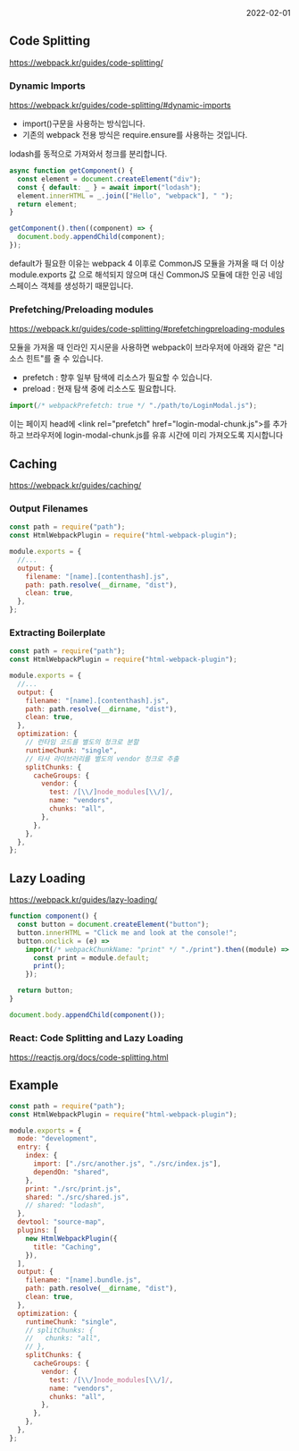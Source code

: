 <p style="text-align: right">2022-02-01</p>

## Code Splitting

https://webpack.kr/guides/code-splitting/

### Dynamic Imports

https://webpack.kr/guides/code-splitting/#dynamic-imports

- import()구문을 사용하는 방식입니다.
- 기존의 webpack 전용 방식은 require.ensure를 사용하는 것입니다.

lodash를 동적으로 가져와서 청크를 분리합니다.

```js
async function getComponent() {
  const element = document.createElement("div");
  const { default: _ } = await import("lodash");
  element.innerHTML = _.join(["Hello", "webpack"], " ");
  return element;
}

getComponent().then((component) => {
  document.body.appendChild(component);
});
```

default가 필요한 이유는 webpack 4 이후로 CommonJS 모듈을 가져올 때 더 이상 module.exports 값 으로 해석되지 않으며 대신 CommonJS 모듈에 대한 인공 네임 스페이스 객체를 생성하기 때문입니다.

### Prefetching/Preloading modules

https://webpack.kr/guides/code-splitting/#prefetchingpreloading-modules

모듈을 가져올 때 인라인 지시문을 사용하면 webpack이 브라우저에 아래와 같은 "리소스 힌트"를 줄 수 있습니다.

- prefetch : 향후 일부 탐색에 리소스가 필요할 수 있습니다.
- preload : 현재 탐색 중에 리소스도 필요합니다.

```js
import(/* webpackPrefetch: true */ "./path/to/LoginModal.js");
```

이는 페이지 head에 \<link rel="prefetch" href="login-modal-chunk.js">를 추가하고 브라우저에 login-modal-chunk.js를 유휴 시간에 미리 가져오도록 지시합니다

## Caching

https://webpack.kr/guides/caching/

### Output Filenames

```js
const path = require("path");
const HtmlWebpackPlugin = require("html-webpack-plugin");

module.exports = {
  //...
  output: {
    filename: "[name].[contenthash].js",
    path: path.resolve(__dirname, "dist"),
    clean: true,
  },
};
```

### Extracting Boilerplate

```js
const path = require("path");
const HtmlWebpackPlugin = require("html-webpack-plugin");

module.exports = {
  //...
  output: {
    filename: "[name].[contenthash].js",
    path: path.resolve(__dirname, "dist"),
    clean: true,
  },
  optimization: {
    // 런타임 코드를 별도의 청크로 분할
    runtimeChunk: "single",
    // 타사 라이브러리를 별도의 vendor 청크로 추출
    splitChunks: {
      cacheGroups: {
        vendor: {
          test: /[\\/]node_modules[\\/]/,
          name: "vendors",
          chunks: "all",
        },
      },
    },
  },
};
```

## Lazy Loading

https://webpack.kr/guides/lazy-loading/

```js
function component() {
  const button = document.createElement("button");
  button.innerHTML = "Click me and look at the console!";
  button.onclick = (e) =>
    import(/* webpackChunkName: "print" */ "./print").then((module) => {
      const print = module.default;
      print();
    });

  return button;
}

document.body.appendChild(component());
```

### React: Code Splitting and Lazy Loading

https://reactjs.org/docs/code-splitting.html

## Example

```js
const path = require("path");
const HtmlWebpackPlugin = require("html-webpack-plugin");

module.exports = {
  mode: "development",
  entry: {
    index: {
      import: ["./src/another.js", "./src/index.js"],
      dependOn: "shared",
    },
    print: "./src/print.js",
    shared: "./src/shared.js",
    // shared: "lodash",
  },
  devtool: "source-map",
  plugins: [
    new HtmlWebpackPlugin({
      title: "Caching",
    }),
  ],
  output: {
    filename: "[name].bundle.js",
    path: path.resolve(__dirname, "dist"),
    clean: true,
  },
  optimization: {
    runtimeChunk: "single",
    // splitChunks: {
    //   chunks: "all",
    // },
    splitChunks: {
      cacheGroups: {
        vendor: {
          test: /[\\/]node_modules[\\/]/,
          name: "vendors",
          chunks: "all",
        },
      },
    },
  },
};
```
